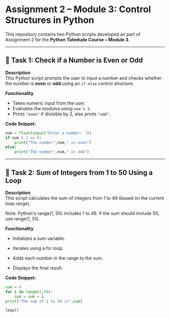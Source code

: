 # Assignment 2 – Module 3: Control Structures in Python

This repository contains two Python scripts developed as part of Assignment 2 for the **Python Tutedude Course – Module 3**.

---

## 📘 Task 1: Check if a Number is Even or Odd

**Description**  
This Python script prompts the user to input a number and checks whether the number is **even** or **odd** using an `if-else` control structure.

**Functionality**
- Takes numeric input from the user.
- Evaluates the modulus using `num % 2`.
- Prints `"even"` if divisible by 2, else prints `"odd"`.

**Code Snippet:**
```python
num = float(input("Enter a number: "))
if num % 2 == 0:
    print("The number",num," is even")
else:
    print("The number",num," is odd") 
```
---
## 📘 Task 2: Sum of Integers from 1 to 50 Using a Loop

**Description**  
This script calculates the sum of integers from 1 to 49 (based on the current loop range).

Note: Python's range(1, 50) includes 1 to 49. If the sum should include 50, use range(1, 51).

**Functionality**
- Initializes a sum variable.

- Iterates using a for loop.

- Adds each number in the range to the sum.

- Displays the final result.

**Code Snippet:**
```python
sum = 0
for i in range(1,50):
    sum = sum + i
print("The sum of 1 to 50 is",sum)

loop()
```


